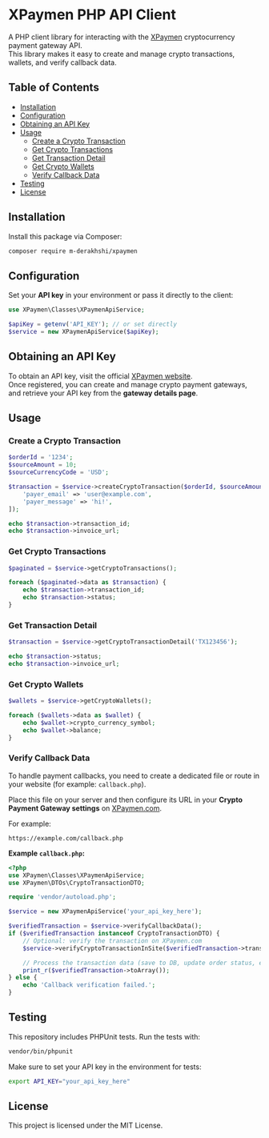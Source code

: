 # XPaymen PHP API Client

A PHP client library for interacting with the [XPaymen](https://xpaymen.com) cryptocurrency payment gateway API.  
This library makes it easy to create and manage crypto transactions, wallets, and verify callback data.

## Table of Contents

* [Installation](#installation)
* [Configuration](#configuration)
* [Obtaining an API Key](#obtaining-an-api-key)
* [Usage](#usage)
    * [Create a Crypto Transaction](#create-a-crypto-transaction)
    * [Get Crypto Transactions](#get-crypto-transactions)
    * [Get Transaction Detail](#get-transaction-detail)
    * [Get Crypto Wallets](#get-crypto-wallets)
    * [Verify Callback Data](#verify-callback-data)
* [Testing](#testing)
* [License](#license)

## Installation

Install this package via Composer:

```bash
composer require m-derakhshi/xpaymen
```

## Configuration

Set your **API key** in your environment or pass it directly to the client:

```php
use XPaymen\Classes\XPaymenApiService;

$apiKey = getenv('API_KEY'); // or set directly
$service = new XPaymenApiService($apiKey);
```

## Obtaining an API Key

To obtain an API key, visit the official [XPaymen website](https://xpaymen.com).  
Once registered, you can create and manage crypto payment gateways, and retrieve your API key from the **gateway details page**.

## Usage

### Create a Crypto Transaction

```php
$orderId = '1234';
$sourceAmount = 10;
$sourceCurrencyCode = 'USD';

$transaction = $service->createCryptoTransaction($orderId, $sourceAmount, $sourceCurrencyCode, [
    'payer_email' => 'user@example.com',
    'payer_message' => 'hi!',
]);

echo $transaction->transaction_id;
echo $transaction->invoice_url;
```

### Get Crypto Transactions

```php
$paginated = $service->getCryptoTransactions();

foreach ($paginated->data as $transaction) {
    echo $transaction->transaction_id;
    echo $transaction->status;
}
```

### Get Transaction Detail

```php
$transaction = $service->getCryptoTransactionDetail('TX123456');

echo $transaction->status;
echo $transaction->invoice_url;
```

### Get Crypto Wallets

```php
$wallets = $service->getCryptoWallets();

foreach ($wallets->data as $wallet) {
    echo $wallet->crypto_currency_symbol;
    echo $wallet->balance;
}
```

### Verify Callback Data

To handle payment callbacks, you need to create a dedicated file or route in your website (for example: `callback.php`).

Place this file on your server and then configure its URL in your **Crypto Payment Gateway settings** on [XPaymen.com](https://xpaymen.com).

For example:

```
https://example.com/callback.php
```

**Example `callback.php`:**

```php
<?php
use XPaymen\Classes\XPaymenApiService;
use XPaymen\DTOs\CryptoTransactionDTO;

require 'vendor/autoload.php';

$service = new XPaymenApiService('your_api_key_here');

$verifiedTransaction = $service->verifyCallbackData();
if ($verifiedTransaction instanceof CryptoTransactionDTO) {
    // Optional: verify the transaction on XPaymen.com
    $service->verifyCryptoTransactionInSite($verifiedTransaction->transactionId);

    // Process the transaction data (save to DB, update order status, etc.)
    print_r($verifiedTransaction->toArray());
} else {
    echo 'Callback verification failed.';
}
```

## Testing

This repository includes PHPUnit tests. Run the tests with:

```bash
vendor/bin/phpunit
```

Make sure to set your API key in the environment for tests:

```bash
export API_KEY="your_api_key_here"
```

## License

This project is licensed under the MIT License.